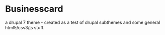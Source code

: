 Businesscard
==============

a drupal 7 theme - created as a test of drupal subthemes and some general html5/css3/js stuff.
